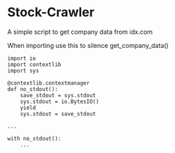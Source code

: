 # Stock-Crawler
A simple script to get company data from idx.com


When importing use this to silence get_company_data()
```
import io
import contextlib
import sys

@contextlib.contextmanager
def no_stdout():
    save_stdout = sys.stdout
    sys.stdout = io.BytesIO()
    yield
    sys.stdout = save_stdout

...

with no_stdout():
    ...
```
